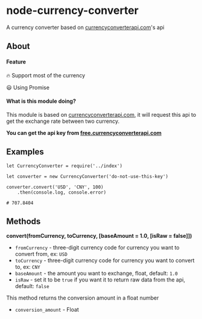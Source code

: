 # node-currency-converter
A currency converter based on [currencyconverterapi.com](http://currencyconverterapi.com)'s api

## About
#### Feature
:fire: Support most of the currency

:smiley: Using Promise
#### What is this module doing?
This module is based on [currencyconverterapi.com](http://currencyconverterapi.com), it will request this api to get the exchange rate between two currency.

**You can get the api key from [free.currencyconverterapi.com](https://free.currencyconverterapi.com/)**

## Examples
```
let CurrencyConverter = require('../index')

let converter = new CurrencyConverter('do-not-use-this-key')

converter.convert('USD', 'CNY', 100)
    .then(console.log, console.error)

# 707.8404
```

## Methods

**convert(fromCurrency, toCurrency, [baseAmount = 1.0, [isRaw = false]])**
 - `fromCurrency` - three-digit currency code for currency you want to convert from, ex: `USD`
 - `toCurrency` - three-digit currency code for currency you want to convert to, ex: `CNY`
 - `baseAmount` - the amount you want to exchange, float, default: `1.0`
 - `isRaw` - set it to be `true` if you want it to return raw data from the api, default: `false`
 
This method returns the conversion amount in a float number
 - `conversion_amount` - Float